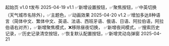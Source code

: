 起始页
v1.0 ❗发布 2025-04-19
v1.1 ✅新增设置按钮，✅聚焦按钮，✅中英切换（天气城市名除外），✅主题色，✅动画效果 2025-04-20
v1.2 ✅增加多达8种语言（简体中文、繁体中文、英语、法语、西班牙语、俄语、日语、阿拉伯语，阿拉伯语右对齐），✅新增聚焦模式，❌移除昼夜切换，
     ✅新增夜间模式，✅搜索历史记录，✅历史记录清空按钮，✅恢复默认配置按钮，✅新增灵动岛弹窗 2025-04-21
